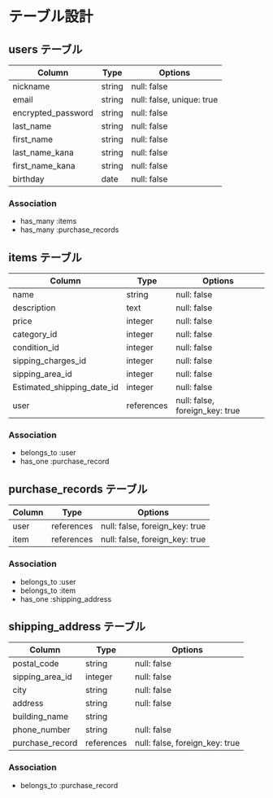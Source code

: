 # テーブル設計

## users テーブル

| Column                | Type   | Options                   |
| --------------------- | ------ | ------------------------- |
| nickname              | string | null: false               |
| email                 | string | null: false, unique: true |
| encrypted_password    | string | null: false               |
| last_name             | string | null: false               |
| first_name            | string | null: false               |
| last_name_kana        | string | null: false               |
| first_name_kana       | string | null: false               |
| birthday　　　         | date   | null: false               |

### Association

- has_many :items
- has_many :purchase_records


## items テーブル

| Column                       | Type        | Options                        |
| ---------------------------- | ----------- | ------------------------------ |
| name                         | string      | null: false                    |
| description                  | text        | null: false                    |
| price                        | integer     | null: false                    |
| category_id                  | integer     | null: false                    |
| condition_id                 | integer     | null: false                    |
| sipping_charges_id           | integer     | null: false                    |
| sipping_area_id              | integer     | null: false                    |
| Estimated_shipping_date_id   | integer     | null: false                    |
| user                         | references  | null: false, foreign_key: true |

### Association

- belongs_to :user
- has_one :purchase_record


## purchase_records テーブル

| Column | Type       | Options                        |
| ------ | ---------- | ------------------------------ |
| user   | references | null: false, foreign_key: true |
| item   | references | null: false, foreign_key: true |

### Association

- belongs_to :user
- belongs_to :item
- has_one :shipping_address


## shipping_address テーブル

| Column                  | Type        | Options                        |
| ----------------------- | ----------- | ------------------------------ |
| postal_code             | string      | null: false                    |
| sipping_area_id         | integer     | null: false                    |
| city                    | string      | null: false                    |
| address                 | string      | null: false                    |
| building_name           | string      |                                |
| phone_number            | string      | null: false                    |
| purchase_record         | references  | null: false, foreign_key: true |


### Association

- belongs_to :purchase_record